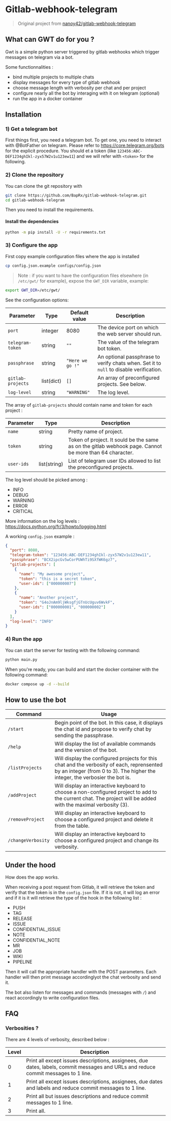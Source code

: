 # Gitlab-webhook-telegram

> Original project from [nanoy42/gitlab-webhook-telegram](https://github.com/nanoy42/gitlab-webhook-telegram)

## What can GWT do for you ?

Gwt is a simple python server triggered by gitlab webhooks which trigger messages on telegram via a bot.

Some functionnalities :

- bind multiple projects to multiple chats
- display messages for every type of gitlab webhook
- choose message length with verbosity per chat and per project
- configure nearly all the bot by interaging with it on telegram (optional)
- run the app in a docker container

## Installation

### 1) Get a telegram bot

First things first, you need a telegram bot. To get one, you need to interact with @BotFather on telegram. Please refer to https://core.telegram.org/bots for the explicit procedure. You should et a token (like `123456:ABC-DEF1234ghIkl-zyx57W2v1u123ew11`) and we will refer with `<token>` for the following.

### 2) Clone the repository

You can clone the git repository with

```bash
git clone https://github.com/BapRx/gitlab-webhook-telegram.git
cd gitlab-webhook-telegram
```

Then you need to install the requirements.

#### Install the dependencies

```bash
python -m pip install -U -r requirements.txt
```

### 3) Configure the app

First copy example configuration files where the app is installed

```bash
cp config.json.example configs/config.json
```

> Note : if you want to have the configuration files elsewhere (in `/etc/gwt/` for example), expose the `GWT_DIR` variable, example:

```bash
export GWT_DIR=/etc/gwt/
```

See the configuration options:

| Parameter         | Type       | Default value    | Description                                                                            |
| ----------------- | ---------- | ---------------- | -------------------------------------------------------------------------------------- |
| `port`            | integer    | 8080             | The device port on which the web server should run.                                    |
| `telegram-token`  | string     | `""`             | The value of the telegram bot token.                                                   |
| `passphrase`      | string     | `"Here we go !"` | An optional passphrase to verify chats when. Set it to `null` to disable verification. |
| `gitlab-projects` | list(dict) | `[]`             | An array of preconfigured projects. See below.                                         |
| `log-level`       | string     | `"WARNING"`      | The log level.                                                                         |

The array of `gitlab-projects` should contain name and token for each project :

| Parameter  | Type         | Description                                                                                             |
| ---------- | ------------ | ------------------------------------------------------------------------------------------------------- |
| `name`     | string       | Pretty name of project.                                                                                 |
| `token`    | string       | Token of project. It sould be the same as on the gitlab webhook page. Cannot be more than 64 character. |
| `user-ids` | list(string) | List of telegram user IDs allowed to list the preconfigured projects.                                   |

The log level should be picked among :

- INFO
- DEBUG
- WARNING
- ERROR
- CRITICAL

More information on the log levels : https://docs.python.org/fr/3/howto/logging.html

A working `config.json` example :

```json
{
  "port": 8080,
  "telegram-token": "123456:ABC-DEF1234ghIkl-zyx57W2v1u123ew11",
  "passphrase": "BCX2ipcGv5wCorPUWhTi9SXfWK6gz7",
  "gitlab-projects": [
    {
      "name": "My awesome project",
      "token": "this is a secret token",
      "user-ids": ["000000007"]
    },
    {
      "name": "Another project",
      "token": "G4oJnAm9ljWksgfjGTnUcUguv6WvkF",
      "user-ids": ["000000001", "000000002"]
    }
  ],
  "log-level": "INFO"
}
```

### 4) Run the app

You can start the server for testing with the following command:

```bash
python main.py
```

When you're ready, you can build and start the docker container with the following command:

```bash
docker compose up -d --build
```

## How to use the bot

| Command            | Usage                                                                                                                                                                     |
| ------------------ | ------------------------------------------------------------------------------------------------------------------------------------------------------------------------- |
| `/start`           | Begin point of the bot. In this case, it displays the chat id and propose to verify chat by sending the passphrase.                                                       |
| `/help`            | Will display the list of available commands and the version of the bot.                                                                                                   |
| `/listProjects`    | Will display the configured projects for this chat and the verbosity of each, reprensented by an integer (from 0 to 3). The higher the integer, the verbosier the bot is. |
| `/addProject`      | Will display an interactive keyboard to choose a non-configured project to add to the current chat. The project will be added with the maximal verbosity (3).             |
| `/removeProject`   | Will display an interactive keyboard to choose a configured project and delete it from the table.                                                                         |
| `/changeVerbosity` | Will display an interactive keyboard to choose a configured project and change its verbosity.                                                                             |

## Under the hood

How does the app works.

When receiving a post request from Gitlab, it will retrieve the token and verify that the token is in the `config.json` file. If it is not, it will log an error and if it is it will retrieve the type of the hook in the following list :

- PUSH
- TAG
- RELEASE
- ISSUE
- CONFIDENTIAL_ISSUE
- NOTE
- CONFIDENTIAL_NOTE
- MR
- JOB
- WIKI
- PIPELINE

Then it will call the appropriate handler with the POST parameters. Each handler will then print message accordinglyot the chat verbosity and send it.

The bot also listen for messages and commands (messages with `/`) and react accordingly to write configuration files.

## FAQ

### Verbosities ?

There are 4 levels of verbosity, described below :

| Level | Description                                                                                                                        |
| ----- | ---------------------------------------------------------------------------------------------------------------------------------- |
| 0     | Print all except issues descriptions, assignees, due dates, labels, commit messages and URLs and reduce commit messages to 1 line. |
| 1     | Print all except issues descriptions, assignees, due dates and labels and reduce commit messages to 1 line.                        |
| 2     | Print all but issues descriptions and reduce commit messages to 1 line.                                                            |
| 3     | Print all.                                                                                                                         |
